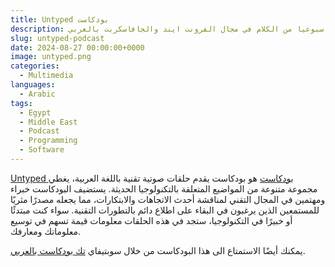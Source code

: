 ```yaml
---
title: Untyped بودكاست
description: نصف ساعه اسبوعيا من الكلام في مجال الفرونت ايند والجافاسكربت بالعربي
slug: untyped-podcast
date: 2024-08-27 00:00:00+0000
image: untyped.png
categories:
  - Multimedia
languages:
  - Arabic
tags:
  - Egypt
  - Middle East
  - Podcast
  - Programming
  - Software
---
```


[Untyped بودكاست](https://untyped.fm) هو بودكاست يقدم حلقات صوتية تقنية باللغة العربية، يغطي مجموعة متنوعة من المواضيع المتعلقة بالتكنولوجيا الحديثة. يستضيف البودكاست خبراء ومهتمين في المجال التقني لمناقشة أحدث الاتجاهات والابتكارات، مما يجعله مصدرًا مثريًا للمستمعين الذين يرغبون في البقاء على اطلاع دائم بالتطورات التقنية. سواء كنت مبتدئًا أو خبيرًا في التكنولوجيا، ستجد في هذه الحلقات معلومات قيمة تسهم في توسيع معلوماتك ومعارفك.

يمكنك أيضًا الاستمتاع الى هذا البودكاست من خلال سوبتيفاي [تك بودكاست بالعربي](https://open.spotify.com/show/7swxkecczFgxFuovnXIp5J).
